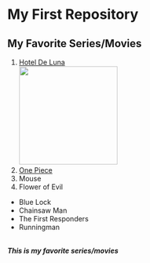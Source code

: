 # My First Repository
## My Favorite Series/Movies
1. [Hotel De Luna](https://asianwiki.com/Hotel_Del_Luna) <br/> <img src = "https://user-images.githubusercontent.com/104010728/206907825-bab74bdd-e79a-4987-b3de-8d00d84eb67f.png" width="200" height="200" />
2. [One Piece](https://en.wikipedia.org/wiki/One_Piece)
3. Mouse
4. Flower of Evil

- Blue Lock
- Chainsaw Man
- The First Responders 
- Runningman

</br> ***This is my favorite series/movies***
